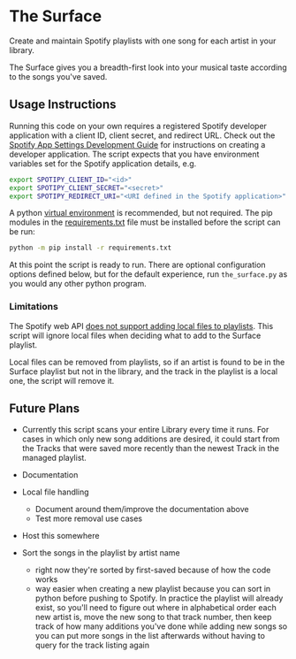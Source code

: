 # The Surface

Create and maintain Spotify playlists with one song for each artist in your library.

The Surface gives you a breadth-first look into your musical taste according to the songs you've saved.


## Usage Instructions

Running this code on your own requires a registered Spotify developer application with a client ID, client secret, and redirect URL. Check out the [Spotify App Settings Development Guide][1] for instructions on creating a developer application. The script expects that you have environment variables set for the Spotify application details, e.g.

```bash
export SPOTIPY_CLIENT_ID="<id>"
export SPOTIPY_CLIENT_SECRET="<secret>"
export SPOTIPY_REDIRECT_URI="<URI defined in the Spotify application>"
```

A python [virtual environment][2] is recommended, but not required. The pip modules in the [requirements.txt][3] file must be installed before the script can be run:

```bash
python -m pip install -r requirements.txt
```

At this point the script is ready to run. There are optional configuration options defined below, but for the
default experience, run `the_surface.py` as you would any other python program.


### Limitations

The Spotify web API [does not support adding local files to playlists][4]. This script will ignore local files when deciding what to add to the Surface playlist.

Local files can be removed from playlists, so if an artist is found to be in the Surface playlist but not in the library, and the track in the playlist is a local one, the script will remove it.


## Future Plans

- Currently this script scans your entire Library every time it runs. For cases in which only new song additions are
  desired, it could start from the Tracks that were saved more recently than the newest Track in the managed
  playlist.

- Documentation

- Local file handling
    - Document around them/improve the documentation above
    - Test more removal use cases

- Host this somewhere

- Sort the songs in the playlist by artist name
    - right now they're sorted by first-saved because of how the code works
    - way easier when creating a new playlist because you can sort in python before pushing to Spotify. In
      practice the playlist will already exist, so you'll need to figure out where in alphabetical order each new
      artist is, move the new song to that track number, then keep track of how many additions you've done while
      adding new songs so you can put more songs in the list afterwards without having to query for the track
      listing again


[1]: https://developer.spotify.com/documentation/general/guides/app-settings/#register-your-app
[2]: https://docs.python.org/3/tutorial/venv.html
[3]: https://github.com/rkeeley/The-Surface/blob/master/requirements.txt
[4]: https://developer.spotify.com/documentation/general/guides/local-files-spotify-playlists
